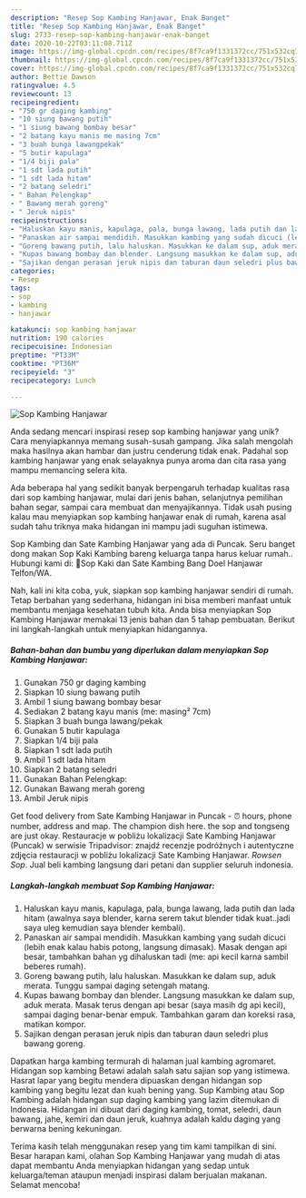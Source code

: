 ```yaml
---
description: "Resep Sop Kambing Hanjawar, Enak Banget"
title: "Resep Sop Kambing Hanjawar, Enak Banget"
slug: 2733-resep-sop-kambing-hanjawar-enak-banget
date: 2020-10-22T03:11:08.711Z
image: https://img-global.cpcdn.com/recipes/8f7ca9f1331372cc/751x532cq70/sop-kambing-hanjawar-foto-resep-utama.jpg
thumbnail: https://img-global.cpcdn.com/recipes/8f7ca9f1331372cc/751x532cq70/sop-kambing-hanjawar-foto-resep-utama.jpg
cover: https://img-global.cpcdn.com/recipes/8f7ca9f1331372cc/751x532cq70/sop-kambing-hanjawar-foto-resep-utama.jpg
author: Bettie Dawson
ratingvalue: 4.5
reviewcount: 13
recipeingredient:
- "750 gr daging kambing"
- "10 siung bawang putih"
- "1 siung bawang bombay besar"
- "2 batang kayu manis me masing 7cm"
- "3 buah bunga lawangpekak"
- "5 butir kapulaga"
- "1/4 biji pala"
- "1 sdt lada putih"
- "1 sdt lada hitam"
- "2 batang seledri"
- " Bahan Pelengkap"
- " Bawang merah goreng"
- " Jeruk nipis"
recipeinstructions:
- "Haluskan kayu manis, kapulaga, pala, bunga lawang, lada putih dan lada hitam (awalnya saya blender, karna serem takut blender tidak kuat..jadi saya uleg kemudian saya blender kembali)."
- "Panaskan air sampai mendidih. Masukkan kambing yang sudah dicuci (lebih enak kalau habis potong, langsung dimasak). Masak dengan api besar, tambahkan bahan yg dihaluskan tadi (me: api kecil karna sambil beberes rumah)."
- "Goreng bawang putih, lalu haluskan. Masukkan ke dalam sup, aduk merata. Tunggu sampai daging setengah matang."
- "Kupas bawang bombay dan blender. Langsung masukkan ke dalam sup, aduk merata. Masak terus dengan api besar (saya masih dg api kecil), sampai daging benar-benar empuk. Tambahkan garam dan koreksi rasa, matikan kompor."
- "Sajikan dengan perasan jeruk nipis dan taburan daun seledri plus bawang goreng."
categories:
- Resep
tags:
- sop
- kambing
- hanjawar

katakunci: sop kambing hanjawar 
nutrition: 190 calories
recipecuisine: Indonesian
preptime: "PT33M"
cooktime: "PT36M"
recipeyield: "3"
recipecategory: Lunch

---
```



![Sop Kambing Hanjawar](https://img-global.cpcdn.com/recipes/8f7ca9f1331372cc/751x532cq70/sop-kambing-hanjawar-foto-resep-utama.jpg)

Anda sedang mencari inspirasi resep sop kambing hanjawar yang unik? Cara menyiapkannya memang susah-susah gampang. Jika salah mengolah maka hasilnya akan hambar dan justru cenderung tidak enak. Padahal sop kambing hanjawar yang enak selayaknya punya aroma dan cita rasa yang mampu memancing selera kita.

Ada beberapa hal yang sedikit banyak berpengaruh terhadap kualitas rasa dari sop kambing hanjawar, mulai dari jenis bahan, selanjutnya pemilihan bahan segar, sampai cara membuat dan menyajikannya. Tidak usah pusing kalau mau menyiapkan sop kambing hanjawar enak di rumah, karena asal sudah tahu triknya maka hidangan ini mampu jadi suguhan istimewa.

Sop Kambing dan Sate Kambing Hanjawar yang ada di Puncak. Seru banget dong makan Sop Kaki Kambing bareng keluarga tanpa harus keluar rumah.. Hubungi kami di: 📍Sop Kaki dan Sate Kambing Bang Doel Hanjawar Telfon/WA.


Nah, kali ini kita coba, yuk, siapkan sop kambing hanjawar sendiri di rumah. Tetap berbahan yang sederhana, hidangan ini bisa memberi manfaat untuk membantu menjaga kesehatan tubuh kita. Anda bisa menyiapkan Sop Kambing Hanjawar memakai 13 jenis bahan dan 5 tahap pembuatan. Berikut ini langkah-langkah untuk menyiapkan hidangannya.

<!--inarticleads1-->

##### Bahan-bahan dan bumbu yang diperlukan dalam menyiapkan Sop Kambing Hanjawar:

1. Gunakan 750 gr daging kambing
1. Siapkan 10 siung bawang putih
1. Ambil 1 siung bawang bombay besar
1. Sediakan 2 batang kayu manis (me: masing² 7cm)
1. Siapkan 3 buah bunga lawang/pekak
1. Gunakan 5 butir kapulaga
1. Siapkan 1/4 biji pala
1. Siapkan 1 sdt lada putih
1. Ambil 1 sdt lada hitam
1. Siapkan 2 batang seledri
1. Gunakan  Bahan Pelengkap:
1. Gunakan  Bawang merah goreng
1. Ambil  Jeruk nipis


Get food delivery from Sate Kambing Hanjawar in Puncak - ⏰ hours, phone number, address and map. The champion dish here. the sop and tongseng are just okay. Restauracje w pobliżu lokalizacji Sate Kambing Hanjawar (Puncak) w serwisie Tripadvisor: znajdź recenzje podróżnych i autentyczne zdjęcia restauracji w pobliżu lokalizacji Sate Kambing Hanjawar. _Rowsen Sop_. Jual beli kambing langsung dari petani dan supplier seluruh indonesia. 

<!--inarticleads2-->

##### Langkah-langkah membuat Sop Kambing Hanjawar:

1. Haluskan kayu manis, kapulaga, pala, bunga lawang, lada putih dan lada hitam (awalnya saya blender, karna serem takut blender tidak kuat..jadi saya uleg kemudian saya blender kembali).
1. Panaskan air sampai mendidih. Masukkan kambing yang sudah dicuci (lebih enak kalau habis potong, langsung dimasak). Masak dengan api besar, tambahkan bahan yg dihaluskan tadi (me: api kecil karna sambil beberes rumah).
1. Goreng bawang putih, lalu haluskan. Masukkan ke dalam sup, aduk merata. Tunggu sampai daging setengah matang.
1. Kupas bawang bombay dan blender. Langsung masukkan ke dalam sup, aduk merata. Masak terus dengan api besar (saya masih dg api kecil), sampai daging benar-benar empuk. Tambahkan garam dan koreksi rasa, matikan kompor.
1. Sajikan dengan perasan jeruk nipis dan taburan daun seledri plus bawang goreng.


Dapatkan harga kambing termurah di halaman jual kambing agromaret. Hidangan sop kambing Betawi adalah salah satu sajian sop yang istimewa. Hasrat lapar yang begitu mendera dipuaskan dengan hidangan sop kambing yang begitu lezat dan kuah bening yang. Sup Kambing atau Sop Kambing adalah hidangan sup daging kambing yang lazim ditemukan di Indonesia. Hidangan ini dibuat dari daging kambing, tomat, seledri, daun bawang, jahe, kemiri dan daun jeruk, kuahnya adalah kaldu daging yang berwarna bening kekuningan. 

Terima kasih telah menggunakan resep yang tim kami tampilkan di sini. Besar harapan kami, olahan Sop Kambing Hanjawar yang mudah di atas dapat membantu Anda menyiapkan hidangan yang sedap untuk keluarga/teman ataupun menjadi inspirasi dalam berjualan makanan. Selamat mencoba!
